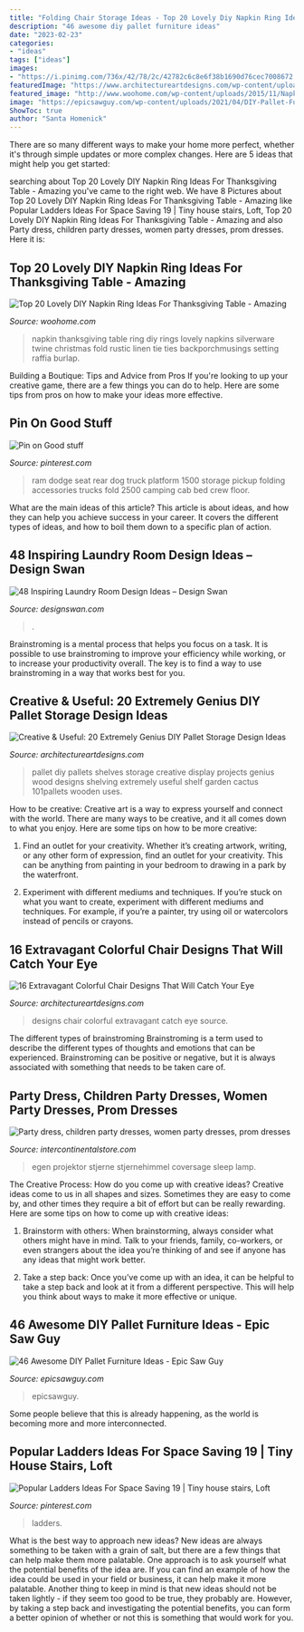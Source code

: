 ```yaml
---
title: "Folding Chair Storage Ideas - Top 20 Lovely Diy Napkin Ring Ideas For Thanksgiving Table"
description: "46 awesome diy pallet furniture ideas"
date: "2023-02-23"
categories:
- "ideas"
tags: ["ideas"]
images:
- "https://i.pinimg.com/736x/42/78/2c/42782c6c8e6f38b1690d76cec7008672.jpg"
featuredImage: "https://www.architectureartdesigns.com/wp-content/uploads/2014/12/1814-630x839.jpg"
featured_image: "http://www.woohome.com/wp-content/uploads/2015/11/Napkin-Rings-For-Thanksgiving-9.jpg"
image: "https://epicsawguy.com/wp-content/uploads/2021/04/DIY-Pallet-Furniture.jpg"
ShowToc: true
author: "Santa Homenick"
---
```



There are so many different ways to make your home more perfect, whether it's through simple updates or more complex changes. Here are 5 ideas that might help you get started: 

	

		
searching about Top 20 Lovely DIY Napkin Ring Ideas For Thanksgiving Table - Amazing you've came to the right web. We have 8 Pictures about Top 20 Lovely DIY Napkin Ring Ideas For Thanksgiving Table - Amazing like Popular Ladders Ideas For Space Saving 19 | Tiny house stairs, Loft, Top 20 Lovely DIY Napkin Ring Ideas For Thanksgiving Table - Amazing and also Party dress, children party dresses, women party dresses, prom dresses. Here it is:
		
    
## Top 20 Lovely DIY Napkin Ring Ideas For Thanksgiving Table - Amazing

<img loading=lazy src="http://www.woohome.com/wp-content/uploads/2015/11/Napkin-Rings-For-Thanksgiving-9.jpg" onerror="this.onerror=null;this.src='https://tse3.mm.bing.net/th?id=OIP.ikPbhOeNCjE9J3fo-896iAHaK0&amp;pid=15.1';" alt="Top 20 Lovely DIY Napkin Ring Ideas For Thanksgiving Table - Amazing">

_Source: woohome.com_

>napkin thanksgiving table ring diy rings lovely napkins silverware twine christmas fold rustic linen tie ties backporchmusings setting raffia burlap. 

	

Building a Boutique: Tips and Advice from Pros
If you're looking to up your creative game, there are a few things you can do to help. Here are some tips from pros on how to make your ideas more effective.

    
## Pin On Good Stuff

<img loading=lazy src="https://i.pinimg.com/736x/0b/38/ea/0b38ea2a8229f72f3e00c1cb847a86de--dodge-ram-forum-rear-seat.jpg" onerror="this.onerror=null;this.src='https://tse3.mm.bing.net/th?id=OIP.wRXZhQy348codXQ4D4QCBADYEh&amp;pid=15.1';" alt="Pin on Good stuff">

_Source: pinterest.com_

>ram dodge seat rear dog truck platform 1500 storage pickup folding accessories trucks fold 2500 camping cab bed crew floor. 

	

What are the main ideas of this article?
This article is about ideas, and how they can help you achieve success in your career. It covers the different types of ideas, and how to boil them down to a specific plan of action.

    
## 48 Inspiring Laundry Room Design Ideas – Design Swan

<img loading=lazy src="https://img.designswan.com/2015/08/laundryRoom/40.jpg" onerror="this.onerror=null;this.src='https://tse3.mm.bing.net/th?id=OIP.QUAWUu1mxLotXsLowwGESQHaLH&amp;pid=15.1';" alt="48 Inspiring Laundry Room Design Ideas – Design Swan">

_Source: designswan.com_

>. 

	

Brainstroming is a mental process that helps you focus on a task. It is possible to use brainstroming to improve your efficiency while working, or to increase your productivity overall. The key is to find a way to use brainstroming in a way that works best for you.

    
## Creative &amp; Useful: 20 Extremely Genius DIY Pallet Storage Design Ideas

<img loading=lazy src="https://www.architectureartdesigns.com/wp-content/uploads/2014/12/1814-630x839.jpg" onerror="this.onerror=null;this.src='https://tse4.mm.bing.net/th?id=OIP.TS8wga1sgK0F6RrwdSjuyAHaJ3&amp;pid=15.1';" alt="Creative &amp; Useful: 20 Extremely Genius DIY Pallet Storage Design Ideas">

_Source: architectureartdesigns.com_

>pallet diy pallets shelves storage creative display projects genius wood designs shelving extremely useful shelf garden cactus 101pallets wooden uses. 

	

How to be creative:
Creative art is a way to express yourself and connect with the world. There are many ways to be creative, and it all comes down to what you enjoy. Here are some tips on how to be more creative:
1. Find an outlet for your creativity. Whether it’s creating artwork, writing, or any other form of expression, find an outlet for your creativity. This can be anything from painting in your bedroom to drawing in a park by the waterfront.

2. Experiment with different mediums and techniques. If you’re stuck on what you want to create, experiment with different mediums and techniques. For example, if you’re a painter, try using oil or watercolors instead of pencils or crayons.

    
## 16 Extravagant Colorful Chair Designs That Will Catch Your Eye

<img loading=lazy src="https://www.architectureartdesigns.com/wp-content/uploads/2016/11/5-51-630x710.jpg" onerror="this.onerror=null;this.src='https://tse4.mm.bing.net/th?id=OIP.BEC8vuzF1_VAIdmrtGe9NAHaIW&amp;pid=15.1';" alt="16 Extravagant Colorful Chair Designs That Will Catch Your Eye">

_Source: architectureartdesigns.com_

>designs chair colorful extravagant catch eye source. 

	

The different types of brainstroming
Brainstroming is a term used to describe the different types of thoughts and emotions that can be experienced. Brainstroming can be positive or negative, but it is always associated with something that needs to be taken care of.

    
## Party Dress, Children Party Dresses, Women Party Dresses, Prom Dresses

<img loading=lazy src="https://ae01.alicdn.com/kf/HTB1yi3fpXuWBuNjSszbq6AS7FXaq/Coversage-Rotating-Night-Light-Projector-Spin-Starry-Sky-Star-Master-Children-Kids-Baby-Sleep-Romantic-Led.jpg_640x640.jpg" onerror="this.onerror=null;this.src='https://tse4.mm.bing.net/th?id=OIP.1x8KYZcnzieUJeORe-n4FQHaHa&amp;pid=15.1';" alt="Party dress, children party dresses, women party dresses, prom dresses">

_Source: intercontinentalstore.com_

>egen projektor stjerne stjernehimmel coversage sleep lamp. 

	

The Creative Process: How do you come up with creative ideas?
Creative ideas come to us in all shapes and sizes. Sometimes they are easy to come by, and other times they require a bit of effort but can be really rewarding. Here are some tips on how to come up with creative ideas:
1. Brainstorm with others: When brainstorming, always consider what others might have in mind. Talk to your friends, family, co-workers, or even strangers about the idea you’re thinking of and see if anyone has any ideas that might work better.

2. Take a step back: Once you’ve come up with an idea, it can be helpful to take a step back and look at it from a different perspective. This will help you think about ways to make it more effective or unique.


    
## 46 Awesome DIY Pallet Furniture Ideas - Epic Saw Guy

<img loading=lazy src="https://epicsawguy.com/wp-content/uploads/2021/04/DIY-Pallet-Furniture.jpg" onerror="this.onerror=null;this.src='https://tse2.mm.bing.net/th?id=OIP.lnJfgA-IcbJhoHZoWOACLQHaO0&amp;pid=15.1';" alt="46 Awesome DIY Pallet Furniture Ideas - Epic Saw Guy">

_Source: epicsawguy.com_

>epicsawguy. 

	

Some people believe that this is already happening, as the world is becoming more and more interconnected. 

    
## Popular Ladders Ideas For Space Saving 19 | Tiny House Stairs, Loft

<img loading=lazy src="https://i.pinimg.com/736x/42/78/2c/42782c6c8e6f38b1690d76cec7008672.jpg" onerror="this.onerror=null;this.src='https://tse1.mm.bing.net/th?id=OIP.6UORgzCeXPrQ3grPNViqxgHaO0&amp;pid=15.1';" alt="Popular Ladders Ideas For Space Saving 19 | Tiny house stairs, Loft">

_Source: pinterest.com_

>ladders. 

	

What is the best way to approach new ideas?
New ideas are always something to be taken with a grain of salt, but there are a few things that can help make them more palatable. One approach is to ask yourself what the potential benefits of the idea are. If you can find an example of how the idea could be used in your field or business, it can help make it more palatable. Another thing to keep in mind is that new ideas should not be taken lightly - if they seem too good to be true, they probably are. However, by taking a step back and investigating the potential benefits, you can form a better opinion of whether or not this is something that would work for you.


